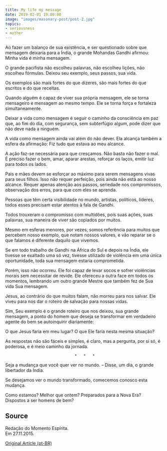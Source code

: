 ```yaml
---
title: My life my message
date: 2019-02-01 19:00:00
image: "images/masonary-post/post-2.jpg"
topics: 
- seriousness
- mother
---
```


Ao fazer um balanço de sua existência, e ser questionado sobre que mensagem
deixaria para a Índia, o grande Mohandas Gandhi afirmou: Minha vida é minha
mensagem.

O grande pacifista não escolheu palavras, não escolheu lições, não escolheu
fórmulas. Deixou seu exemplo, seus passos, sua vida.

Os exemplos são mais fortes do que dizeres, são mais fortes do que escritos e
do que receitas.

Quando alguém é capaz de viver sua própria mensagem, ele se torna mensageiro e
mensagem ao mesmo tempo. Ele se torna força e fortaleza simultaneamente.

Deixar a vida como mensagem é seguir o caminho da consciência em paz que, ao
fim do dia, com segurança, sem subterfúgio algum, pode dizer que não deve nada
a ninguém.

A vida como mensagem ainda vai além do não dever. Ela alcança também a esfera
da afirmação: Fiz tudo que estava ao meu alcance.

A ação faz-se necessária para que cresçamos. Não basta não fazer o mal. É
preciso fazer o bem, amar, aparar arestas, reforçar os laços, emitir luz para
todos os lados.

Pais e mães devem se esforçar ao máximo para serem mensagens vivas para seus
filhos. Isso não requer perfeição, pois ainda não está ao nosso alcance. Requer
apenas atenção aos passos, seriedade nos compromissos, observação dos erros,
para que com eles se aprenda.

Pessoas que têm certa visibilidade no mundo, artistas, políticos, líderes,
todos esses precisam estar atentos à fala de Gandhi.

Todos trouxeram o compromisso com multidões, pois suas ações, suas palavras,
sua maneira de viver são copiados por muitos.

Mesmo em esferas menores, por vezes, somos referência para muitos que percebem
nosso exemplo, que notam nossos valores, e vão reparar se o que falamos é
diferente daquilo que vivemos.

Se em todo trabalho de Gandhi na África do Sul e depois na Índia, ele tivesse
se exaltado uma só vez, tivesse utilizado de violência em uma única
oportunidade, toda sua mensagem estaria comprometida.

Porém, isso não ocorreu. Ele foi capaz de levar socos e sofrer violências
morais sem necessitar de revide. Ele ofereceu a outra face em todos os
momentos, lembrando um outro grande Mestre que também fez de Sua vida Sua
mensagem.

Jesus, ao contrário do que muitos falam, não morreu para nos salvar. Ele viveu
para nos dar o roteiro de salvação para nossas vidas.

Sim, Seu exemplo é o grande roteiro que nos deixou, sua grande mensagem, a
ponto do homem que deseja se transformar em verdadeiro agente do bem se
autoinquirir diariamente:

O que Jesus faria em meu lugar? O que Ele faria nesta mesma situação?

As respostas não são fáceis e simples, é claro, mas a pergunta, por si só, é
poderosa, e é meio caminho da jornada.

                                   *   *   *

Seja a mudança que você quer ver no mundo. – Disse, um dia, o grande libertador
da Índia.

Se desejamos ver o mundo transformado, comecemos conosco esta mudança.

Como estamos? Melhor que ontem? Preparados para a Nova Era? Dispostos a ser
homens de bem?


## Source
Redação do Momento Espírita.  
Em 27.11.2015.

[Original Article (pt-BR)](http://momento.com.br/pt/ler_texto.php?id=4635)
